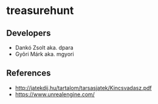 # treasurehunt

## Developers
- Dankó Zsolt aka. dpara
- Gyõri Márk aka. mgyori

## References
- http://jatekdij.hu/tartalom/tarsasjatek/Kincsvadasz.pdf
- https://www.unrealengine.com/
